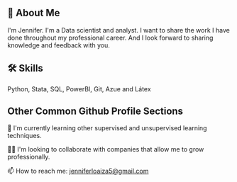 
## 🚀 About Me
I'm Jennifer. I'm a Data scientist and analyst. I want to share the work I have done throughout my professional career. And I look forward to sharing knowledge and feedback with you. 


## 🛠 Skills
Python, Stata, SQL, PowerBI, Git, Azue and Látex

## Other Common Github Profile Sections
🧠 I'm currently learning other supervised and unsupervised learning techniques.

👯‍♀️ I'm looking to collaborate with companies that allow me to grow professionally.

📫 How to reach me: jenniferloaiza5@gmail.com

